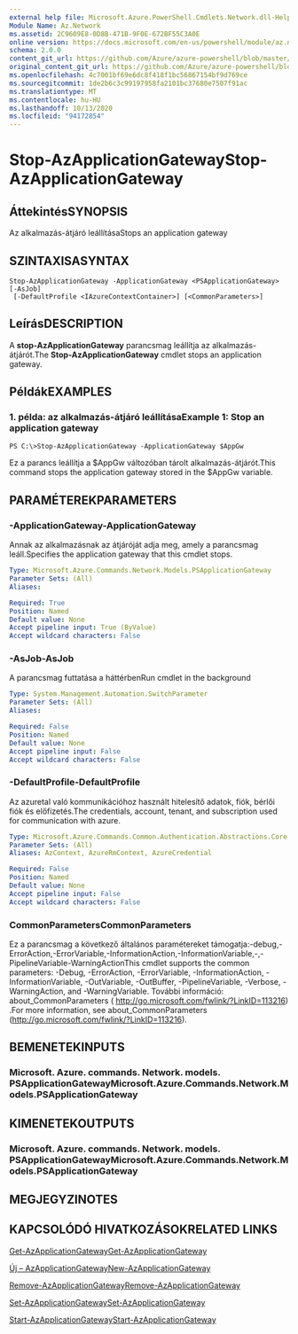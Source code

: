 ```yaml
---
external help file: Microsoft.Azure.PowerShell.Cmdlets.Network.dll-Help.xml
Module Name: Az.Network
ms.assetid: 2C9609E8-0D8B-471B-9F0E-672BF55C3A0E
online version: https://docs.microsoft.com/en-us/powershell/module/az.network/stop-azapplicationgateway
schema: 2.0.0
content_git_url: https://github.com/Azure/azure-powershell/blob/master/src/Network/Network/help/Stop-AzApplicationGateway.md
original_content_git_url: https://github.com/Azure/azure-powershell/blob/master/src/Network/Network/help/Stop-AzApplicationGateway.md
ms.openlocfilehash: 4c7001bf69e6dc8f418f1bc56867154bf9d769ce
ms.sourcegitcommit: 1de2b6c3c99197958fa2101bc37680e7507f91ac
ms.translationtype: MT
ms.contentlocale: hu-HU
ms.lasthandoff: 10/13/2020
ms.locfileid: "94172854"
---
```

# <span data-ttu-id="3e201-101">Stop-AzApplicationGateway</span><span class="sxs-lookup"><span data-stu-id="3e201-101">Stop-AzApplicationGateway</span></span>

## <span data-ttu-id="3e201-102">Áttekintés</span><span class="sxs-lookup"><span data-stu-id="3e201-102">SYNOPSIS</span></span>
<span data-ttu-id="3e201-103">Az alkalmazás-átjáró leállítása</span><span class="sxs-lookup"><span data-stu-id="3e201-103">Stops an application gateway</span></span>

## <span data-ttu-id="3e201-104">SZINTAXISA</span><span class="sxs-lookup"><span data-stu-id="3e201-104">SYNTAX</span></span>

```
Stop-AzApplicationGateway -ApplicationGateway <PSApplicationGateway> [-AsJob]
 [-DefaultProfile <IAzureContextContainer>] [<CommonParameters>]
```

## <span data-ttu-id="3e201-105">Leírás</span><span class="sxs-lookup"><span data-stu-id="3e201-105">DESCRIPTION</span></span>
<span data-ttu-id="3e201-106">A **stop-AzApplicationGateway** parancsmag leállítja az alkalmazás-átjárót.</span><span class="sxs-lookup"><span data-stu-id="3e201-106">The **Stop-AzApplicationGateway** cmdlet stops an application gateway.</span></span>

## <span data-ttu-id="3e201-107">Példák</span><span class="sxs-lookup"><span data-stu-id="3e201-107">EXAMPLES</span></span>

### <span data-ttu-id="3e201-108">1. példa: az alkalmazás-átjáró leállítása</span><span class="sxs-lookup"><span data-stu-id="3e201-108">Example 1: Stop an application gateway</span></span>
```
PS C:\>Stop-AzApplicationGateway -ApplicationGateway $AppGw
```

<span data-ttu-id="3e201-109">Ez a parancs leállítja a $AppGw változóban tárolt alkalmazás-átjárót.</span><span class="sxs-lookup"><span data-stu-id="3e201-109">This command stops the application gateway stored in the $AppGw variable.</span></span>

## <span data-ttu-id="3e201-110">PARAMÉTEREK</span><span class="sxs-lookup"><span data-stu-id="3e201-110">PARAMETERS</span></span>

### <span data-ttu-id="3e201-111">-ApplicationGateway</span><span class="sxs-lookup"><span data-stu-id="3e201-111">-ApplicationGateway</span></span>
<span data-ttu-id="3e201-112">Annak az alkalmazásnak az átjáróját adja meg, amely a parancsmag leáll.</span><span class="sxs-lookup"><span data-stu-id="3e201-112">Specifies the application gateway that this cmdlet stops.</span></span>

```yaml
Type: Microsoft.Azure.Commands.Network.Models.PSApplicationGateway
Parameter Sets: (All)
Aliases:

Required: True
Position: Named
Default value: None
Accept pipeline input: True (ByValue)
Accept wildcard characters: False
```

### <span data-ttu-id="3e201-113">-AsJob</span><span class="sxs-lookup"><span data-stu-id="3e201-113">-AsJob</span></span>
<span data-ttu-id="3e201-114">A parancsmag futtatása a háttérben</span><span class="sxs-lookup"><span data-stu-id="3e201-114">Run cmdlet in the background</span></span>

```yaml
Type: System.Management.Automation.SwitchParameter
Parameter Sets: (All)
Aliases:

Required: False
Position: Named
Default value: None
Accept pipeline input: False
Accept wildcard characters: False
```

### <span data-ttu-id="3e201-115">-DefaultProfile</span><span class="sxs-lookup"><span data-stu-id="3e201-115">-DefaultProfile</span></span>
<span data-ttu-id="3e201-116">Az azuretal való kommunikációhoz használt hitelesítő adatok, fiók, bérlői fiók és előfizetés.</span><span class="sxs-lookup"><span data-stu-id="3e201-116">The credentials, account, tenant, and subscription used for communication with azure.</span></span>

```yaml
Type: Microsoft.Azure.Commands.Common.Authentication.Abstractions.Core.IAzureContextContainer
Parameter Sets: (All)
Aliases: AzContext, AzureRmContext, AzureCredential

Required: False
Position: Named
Default value: None
Accept pipeline input: False
Accept wildcard characters: False
```

### <span data-ttu-id="3e201-117">CommonParameters</span><span class="sxs-lookup"><span data-stu-id="3e201-117">CommonParameters</span></span>
<span data-ttu-id="3e201-118">Ez a parancsmag a következő általános paramétereket támogatja:-debug,-ErrorAction,-ErrorVariable,-InformationAction,-InformationVariable,-,-PipelineVariable-WarningAction</span><span class="sxs-lookup"><span data-stu-id="3e201-118">This cmdlet supports the common parameters: -Debug, -ErrorAction, -ErrorVariable, -InformationAction, -InformationVariable, -OutVariable, -OutBuffer, -PipelineVariable, -Verbose, -WarningAction, and -WarningVariable.</span></span> <span data-ttu-id="3e201-119">További információ: about_CommonParameters ( http://go.microsoft.com/fwlink/?LinkID=113216) .</span><span class="sxs-lookup"><span data-stu-id="3e201-119">For more information, see about_CommonParameters (http://go.microsoft.com/fwlink/?LinkID=113216).</span></span>

## <span data-ttu-id="3e201-120">BEMENETEK</span><span class="sxs-lookup"><span data-stu-id="3e201-120">INPUTS</span></span>

### <span data-ttu-id="3e201-121">Microsoft. Azure. commands. Network. models. PSApplicationGateway</span><span class="sxs-lookup"><span data-stu-id="3e201-121">Microsoft.Azure.Commands.Network.Models.PSApplicationGateway</span></span>

## <span data-ttu-id="3e201-122">KIMENETEK</span><span class="sxs-lookup"><span data-stu-id="3e201-122">OUTPUTS</span></span>

### <span data-ttu-id="3e201-123">Microsoft. Azure. commands. Network. models. PSApplicationGateway</span><span class="sxs-lookup"><span data-stu-id="3e201-123">Microsoft.Azure.Commands.Network.Models.PSApplicationGateway</span></span>

## <span data-ttu-id="3e201-124">MEGJEGYZI</span><span class="sxs-lookup"><span data-stu-id="3e201-124">NOTES</span></span>

## <span data-ttu-id="3e201-125">KAPCSOLÓDÓ HIVATKOZÁSOK</span><span class="sxs-lookup"><span data-stu-id="3e201-125">RELATED LINKS</span></span>

[<span data-ttu-id="3e201-126">Get-AzApplicationGateway</span><span class="sxs-lookup"><span data-stu-id="3e201-126">Get-AzApplicationGateway</span></span>](./Get-AzApplicationGateway.md)

[<span data-ttu-id="3e201-127">Új – AzApplicationGateway</span><span class="sxs-lookup"><span data-stu-id="3e201-127">New-AzApplicationGateway</span></span>](./New-AzApplicationGateway.md)

[<span data-ttu-id="3e201-128">Remove-AzApplicationGateway</span><span class="sxs-lookup"><span data-stu-id="3e201-128">Remove-AzApplicationGateway</span></span>](./Remove-AzApplicationGateway.md)

[<span data-ttu-id="3e201-129">Set-AzApplicationGateway</span><span class="sxs-lookup"><span data-stu-id="3e201-129">Set-AzApplicationGateway</span></span>](./Set-AzApplicationGateway.md)

[<span data-ttu-id="3e201-130">Start-AzApplicationGateway</span><span class="sxs-lookup"><span data-stu-id="3e201-130">Start-AzApplicationGateway</span></span>](./Start-AzApplicationGateway.md)


